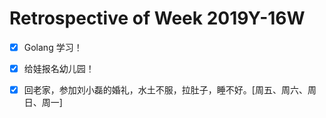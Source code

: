 # Retrospective of Week 2019Y-16W


- [x] Golang 学习！
- [x] 给娃报名幼儿园！
- [x] 回老家，参加刘小磊的婚礼，水土不服，拉肚子，睡不好。[周五、周六、周日、周一]

